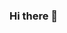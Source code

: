 ### Hi there 👋

<!--
**williamsqui/williamsqui** is a ✨ _special_ ✨ repository because its `README.md` (this file) appears on your GitHub profile.

Here are some ideas to get you started:

- 🔭 I’m currently working on a discord bot
- 🌱 I’m currently learning how to make a discord bot
- 👯 I’m looking to collaborate on visual studio code
- 🤔 I’m looking for help with coding a discord music bot
- 💬 Ask me about ...
- 📫 How to reach me: using discord 
- 😄 Pronouns: mine, yours, his, hers, its, ours, and theirs.
- ⚡ Fun fact: ...
-->

